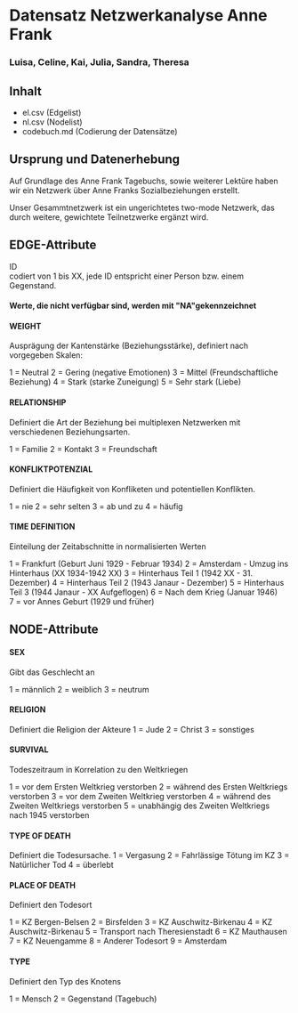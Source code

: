 # Datensatz Netzwerkanalyse Anne Frank #
### Luisa, Celine, Kai, Julia, Sandra, Theresa  ###

## Inhalt
- el.csv (Edgelist)
- nl.csv (Nodelist)
- codebuch.md (Codierung der Datensätze)

## Ursprung und Datenerhebung
Auf Grundlage des Anne Frank Tagebuchs, sowie weiterer Lektüre haben wir ein Netzwerk über Anne Franks Sozialbeziehungen erstellt. 

Unser Gesammtnetzwerk ist ein ungerichtetes two-mode Netzwerk, das durch weitere, gewichtete Teilnetzwerke ergänzt wird. 


## EDGE-Attribute 

ID  
codiert von 1 bis XX, jede ID entspricht einer Person bzw. einem Gegenstand.

#### Werte, die nicht verfügbar sind, werden mit "NA"gekennzeichnet 

#### WEIGHT  

Ausprägung der Kantenstärke (Beziehungsstärke), definiert nach vorgegeben Skalen:

1 = Neutral 
2 = Gering (negative Emotionen)
3 = Mittel (Freundschaftliche Beziehung)
4 = Stark (starke Zuneigung)
5 = Sehr stark (Liebe) 

#### RELATIONSHIP 

Definiert die Art der Beziehung bei multiplexen Netzwerken mit verschiedenen Beziehungsarten. 

1 = Familie
2 = Kontakt
3 = Freundschaft

#### KONFLIKTPOTENZIAL

Definiert die Häufigkeit von Konfliketen und potentiellen Konflikten.

1 = nie
2 = sehr selten
3 = ab und zu 
4 = häufig 

#### TIME DEFINITION

Einteilung der Zeitabschnitte in normalisierten Werten

1 = Frankfurt (Geburt Juni 1929 - Februar 1934) 
2 = Amsterdam - Umzug ins Hinterhaus (XX 1934-1942 XX) 
3 = Hinterhaus Teil 1 (1942 XX - 31. Dezember)
4 = Hinterhaus Teil 2 (1943 Janaur - Dezember) 
5 = Hinterhaus Teil 3 (1944 Janaur - XX Aufgeflogen) 
6 = Nach dem Krieg (Januar 1946)   
7 = vor Annes Geburt (1929 und früher)


## NODE-Attribute  
  
#### SEX  

Gibt das Geschlecht an

1 = männlich
2 = weiblich
3 = neutrum 
  

#### RELIGION

Definiert die Religion der Akteure 
1 = Jude
2 = Christ
3 = sonstiges 

#### SURVIVAL

Todeszeitraum in Korrelation zu den Weltkriegen

1 = vor dem Ersten Weltkrieg verstorben
2 = während des Ersten Weltkriegs verstorben
3 = vor dem Zweiten Weltkrieg verstorben 
4 = während des Zweiten Weltkriegs verstorben
5 = unabhängig des Zweiten Weltkriegs nach 1945 verstorben


#### TYPE OF DEATH

Definiert die Todesursache.
1 = Vergasung 
2 = Fahrlässige Tötung im KZ 
3 = Natürlicher Tod
4 = überlebt

#### PLACE OF DEATH

Definiert den Todesort

1 = KZ Bergen-Belsen
2 = Birsfelden
3 = KZ Auschwitz-Birkenau
4 = KZ Auschwitz-Birkenau
5 = Transport nach Theresienstadt
6 = KZ Mauthausen
7 = KZ Neuengamme
8 = Anderer Todesort
9 = Amsterdam

#### TYPE

Definiert den Typ des Knotens

1 = Mensch
2 = Gegenstand (Tagebuch)
